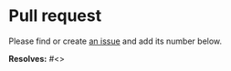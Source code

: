 # Pull request

Please find or create [an issue](http://github.com/dmyersturnbull/typed-dfs/issues)
and add its number below.

**Resolves:** #<<number>>
